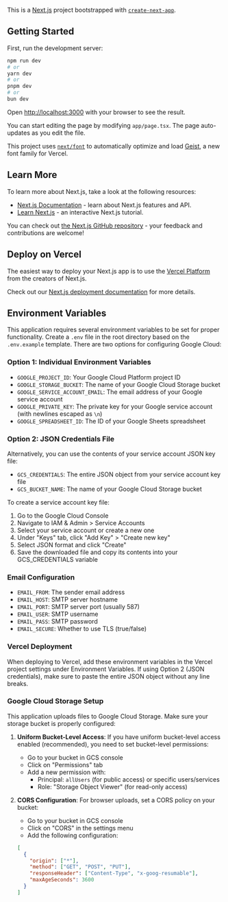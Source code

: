 This is a [Next.js](https://nextjs.org) project bootstrapped with [`create-next-app`](https://nextjs.org/docs/app/api-reference/cli/create-next-app).

## Getting Started

First, run the development server:

```bash
npm run dev
# or
yarn dev
# or
pnpm dev
# or
bun dev
```

Open [http://localhost:3000](http://localhost:3000) with your browser to see the result.

You can start editing the page by modifying `app/page.tsx`. The page auto-updates as you edit the file.

This project uses [`next/font`](https://nextjs.org/docs/app/building-your-application/optimizing/fonts) to automatically optimize and load [Geist](https://vercel.com/font), a new font family for Vercel.

## Learn More

To learn more about Next.js, take a look at the following resources:

- [Next.js Documentation](https://nextjs.org/docs) - learn about Next.js features and API.
- [Learn Next.js](https://nextjs.org/learn) - an interactive Next.js tutorial.

You can check out [the Next.js GitHub repository](https://github.com/vercel/next.js) - your feedback and contributions are welcome!

## Deploy on Vercel

The easiest way to deploy your Next.js app is to use the [Vercel Platform](https://vercel.com/new?utm_medium=default-template&filter=next.js&utm_source=create-next-app&utm_campaign=create-next-app-readme) from the creators of Next.js.

Check out our [Next.js deployment documentation](https://nextjs.org/docs/app/building-your-application/deploying) for more details.

## Environment Variables

This application requires several environment variables to be set for proper functionality. Create a `.env` file in the root directory based on the `.env.example` template. There are two options for configuring Google Cloud:

### Option 1: Individual Environment Variables

- `GOOGLE_PROJECT_ID`: Your Google Cloud Platform project ID
- `GOOGLE_STORAGE_BUCKET`: The name of your Google Cloud Storage bucket
- `GOOGLE_SERVICE_ACCOUNT_EMAIL`: The email address of your Google service account
- `GOOGLE_PRIVATE_KEY`: The private key for your Google service account (with newlines escaped as `\n`)
- `GOOGLE_SPREADSHEET_ID`: The ID of your Google Sheets spreadsheet

### Option 2: JSON Credentials File

Alternatively, you can use the contents of your service account JSON key file:

- `GCS_CREDENTIALS`: The entire JSON object from your service account key file
- `GCS_BUCKET_NAME`: The name of your Google Cloud Storage bucket

To create a service account key file:
1. Go to the Google Cloud Console
2. Navigate to IAM & Admin > Service Accounts
3. Select your service account or create a new one
4. Under "Keys" tab, click "Add Key" > "Create new key"
5. Select JSON format and click "Create"
6. Save the downloaded file and copy its contents into your GCS_CREDENTIALS variable

### Email Configuration
- `EMAIL_FROM`: The sender email address
- `EMAIL_HOST`: SMTP server hostname
- `EMAIL_PORT`: SMTP server port (usually 587)
- `EMAIL_USER`: SMTP username
- `EMAIL_PASS`: SMTP password
- `EMAIL_SECURE`: Whether to use TLS (true/false)

### Vercel Deployment
When deploying to Vercel, add these environment variables in the Vercel project settings under Environment Variables. If using Option 2 (JSON credentials), make sure to paste the entire JSON object without any line breaks.

### Google Cloud Storage Setup

This application uploads files to Google Cloud Storage. Make sure your storage bucket is properly configured:

1. **Uniform Bucket-Level Access**: If you have uniform bucket-level access enabled (recommended), you need to set bucket-level permissions:
   - Go to your bucket in GCS console
   - Click on "Permissions" tab
   - Add a new permission with:
     - Principal: `allUsers` (for public access) or specific users/services
     - Role: "Storage Object Viewer" (for read-only access)

2. **CORS Configuration**: For browser uploads, set a CORS policy on your bucket:
   - Go to your bucket in GCS console
   - Click on "CORS" in the settings menu
   - Add the following configuration:
   ```json
   [
     {
       "origin": ["*"],
       "method": ["GET", "POST", "PUT"],
       "responseHeader": ["Content-Type", "x-goog-resumable"],
       "maxAgeSeconds": 3600
     }
   ]
   ```
